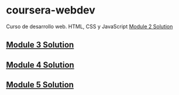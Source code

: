 # coursera-webdev
Curso de desarrollo web. HTML, CSS y JavaScript
 <a href="mod2_solution/index.html">Module 2 Solution</a>
 <a href="mod3_solution/index.html">
  <h2>
    Module 3 Solution
  </h2>
 </a>
  <a href="mod4_solution/index.html">
  <h2>
    Module 4 Solution
  </h2>
 </a>
 <a href="mod5_solution/index.html">
  <h2>
    Module 5 Solution
  </h2>
 </a>
